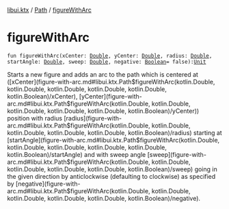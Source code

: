 [libui.ktx](../index.md) / [Path](index.md) / [figureWithArc](./figure-with-arc.md)

# figureWithArc

`fun figureWithArc(xCenter: `[`Double`](https://kotlinlang.org/api/latest/jvm/stdlib/kotlin/-double/index.html)`, yCenter: `[`Double`](https://kotlinlang.org/api/latest/jvm/stdlib/kotlin/-double/index.html)`, radius: `[`Double`](https://kotlinlang.org/api/latest/jvm/stdlib/kotlin/-double/index.html)`, startAngle: `[`Double`](https://kotlinlang.org/api/latest/jvm/stdlib/kotlin/-double/index.html)`, sweep: `[`Double`](https://kotlinlang.org/api/latest/jvm/stdlib/kotlin/-double/index.html)`, negative: `[`Boolean`](https://kotlinlang.org/api/latest/jvm/stdlib/kotlin/-boolean/index.html)` = false): `[`Unit`](https://kotlinlang.org/api/latest/jvm/stdlib/kotlin/-unit/index.html)

Starts a new figure and adds an arc to the path which is centered at ([xCenter](figure-with-arc.md#libui.ktx.Path$figureWithArc(kotlin.Double, kotlin.Double, kotlin.Double, kotlin.Double, kotlin.Double, kotlin.Boolean)/xCenter), [yCenter](figure-with-arc.md#libui.ktx.Path$figureWithArc(kotlin.Double, kotlin.Double, kotlin.Double, kotlin.Double, kotlin.Double, kotlin.Boolean)/yCenter)) position
with radius [radius](figure-with-arc.md#libui.ktx.Path$figureWithArc(kotlin.Double, kotlin.Double, kotlin.Double, kotlin.Double, kotlin.Double, kotlin.Boolean)/radius) starting at [startAngle](figure-with-arc.md#libui.ktx.Path$figureWithArc(kotlin.Double, kotlin.Double, kotlin.Double, kotlin.Double, kotlin.Double, kotlin.Boolean)/startAngle) and with sweep angle [sweep](figure-with-arc.md#libui.ktx.Path$figureWithArc(kotlin.Double, kotlin.Double, kotlin.Double, kotlin.Double, kotlin.Double, kotlin.Boolean)/sweep) going in the given direction
by anticlockwise (defaulting to clockwise) as specified by [negative](figure-with-arc.md#libui.ktx.Path$figureWithArc(kotlin.Double, kotlin.Double, kotlin.Double, kotlin.Double, kotlin.Double, kotlin.Boolean)/negative).

